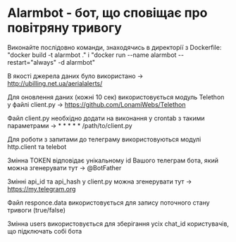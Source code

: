 # Alarmbot - бот, що сповіщає про повітряну тривогу

Виконайте послідовно команди, знаходячись в директорії з Dockerfile: "docker build -t alarmbot ." і "docker run --name alarmbot --restart="always" -d alarmbot"

В якості джерела даних було використано -> http://ubilling.net.ua/aerialalerts/

Для оновлення даних (кожні 10 сек) використовується модуль Telethon у файлі client.py -> https://github.com/LonamiWebs/Telethon

Файл client.py необхідно додати на виконання у crontab з такими параметрами -> * * * * * /path/to/client.py

Для роботи з запитами до телеграму використовуються модулі http.client та telebot

Змінна TOKEN відповідає унікальному id Вашого телеграм бота, який можна згенерувати тут -> @BotFather

Змінні api_id та api_hash у client.py можна згенерувати тут -> https://my.telegram.org

Файл responce.data використовується для запису поточного стану тривоги (true/false)

Змінна users використовується для зберігання усіх chat_id користувачів, що підключать собі бота
